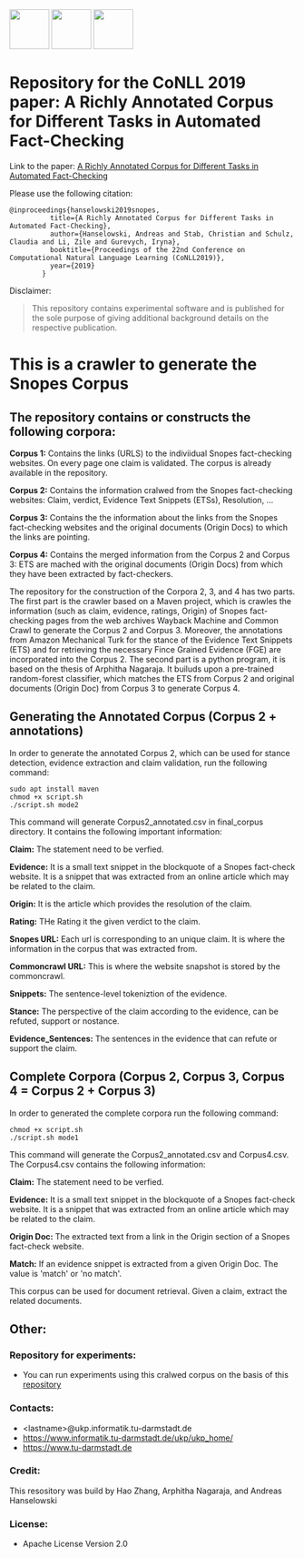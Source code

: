 <img src="https://user-images.githubusercontent.com/29311022/27184688-27629126-51e3-11e7-9a23-276628da2430.png" height=70px/>
<img src="https://user-images.githubusercontent.com/29311022/27278631-2e19f99e-54e2-11e7-919c-f89ae0c90648.png" height=70px/>
<img src="https://user-images.githubusercontent.com/29311022/27184769-65c6583a-51e3-11e7-90e0-12a4bdf292e2.png" height=70px/>

# Repository for the CoNLL 2019 paper: A Richly Annotated Corpus for Different Tasks in Automated Fact-Checking



Link to the paper: [A Richly Annotated Corpus for Different Tasks in Automated Fact-Checking](https://arxiv.org/...)

Please use the following citation:
```
@inproceedings{hanselowski2019snopes,
          title={A Richly Annotated Corpus for Different Tasks in Automated Fact-Checking},
          author={Hanselowski, Andreas and Stab, Christian and Schulz, Claudia and Li, Zile and Gurevych, Iryna},
          booktitle={Proceedings of the 22nd Conference on Computational Natural Language Learning (CoNLL2019)},
          year={2019}
        }
```


Disclaimer:
> This repository contains experimental software and is published for the sole purpose of giving additional background details on the respective publication.





# This is a crawler to generate the Snopes Corpus

## The repository contains or constructs the following corpora:


**Corpus 1:** Contains the links (URLS) to the indiviidual Snopes fact-checking websites. On every page one claim is validated. The corpus is already available in the repository. 

**Corpus 2:** Contains the information cralwed from the Snopes fact-checking websites: Claim, verdict, Evidence Text Snippets (ETSs), Resolution, ...

**Corpus 3:** Contains the the information about the links from the Snopes fact-checking websites and the original documents (Origin Docs) to which the links are pointing. 

**Corpus 4:** Contains the merged information from the Corpus 2 and Corpus 3: ETS are mached with the original documents (Origin Docs) from which they have been extracted by fact-checkers.


The repository for the construction of the Corpora 2, 3, and 4 has two parts.
The first part is the crawler based on a Maven project, which is crawles the information (such as claim, evidence, ratings, Origin) of Snopes fact-checking pages 
from the web archives Wayback Machine and Common Crawl to generate the Corpus 2 and Corpus 3.
Moreover, the annotations from Amazon Mechanical Turk for the stance of the Evidence Text Snippets (ETS) and for retrieving the necessary Fince Grained Evidence (FGE) 
are incorporated into the Corpus 2. 
The second part is a python program, it is based on the thesis of Arphitha Nagaraja.
It builuds upon a pre-trained random-forest classifier, 
which matches the ETS from Corpus 2 and original documents (Origin Doc) from Corpus 3 to generate Corpus 4. 


## Generating the Annotated Corpus (Corpus 2 + annotations)

In order to generate the annotated Corpus 2, which can be used for stance detection, evidence extraction and claim validation, run the following command:
	
	sudo apt install maven
	chmod +x script.sh
	./script.sh mode2

This command will generate Corpus2_annotated.csv in final_corpus directory. It contains the following important information:

**Claim:** The statement need to be verfied.

**Evidence:** It is a small text snippet in the blockquote of a Snopes fact-check website. It is a snippet that was extracted from an online article which may be related to the claim.

**Origin:** It is the article which provides the resolution of the claim.

**Rating:** THe Rating it the given verdict to the claim.

**Snopes URL:** Each url is corresponding to an unique claim. It is where the information in the corpus that was extracted from.

**Commoncrawl URL:** This is where the website snapshot is stored by the commoncrawl.

**Snippets:** The sentence-level tokeniztion of the evidence.

**Stance:** The perspective of the claim according to the evidence, can be refuted, support or nostance.

**Evidence_Sentences:** The sentences in the evidence that can refute or support the claim.




## Complete Corpora (Corpus 2, Corpus 3, Corpus 4 = Corpus 2 + Corpus 3)

In order to generated the complete corpora run the following command:
	
	chmod +x script.sh
	./script.sh mode1

This command will generate the Corpus2_annotated.csv and Corpus4.csv. The Corpus4.csv contains the following information:

**Claim:** The statement need to be verfied.

**Evidence:** It is a small text snippet in the blockquote of a Snopes fact-check website. It is a snippet that was extracted from an online article which may be related to the claim.

**Origin Doc:** The extracted text from a link in the Origin section of a Snopes fact-check website.

**Match:** If an evidence snippet is extracted from a given Origin Doc. The value is 'match' or 'no match'.

This corpus can be used for document retrieval. Given a claim, extract the related documents. 

## Other:

### Repository for experiments:
  * You can run experiments using this cralwed corpus on the basis of this [repository](https://github.com/UKPLab/conll2019-snopes-experiments)

### Contacts:
  * \<lastname\>@ukp.informatik.tu-darmstadt.de
  * https://www.informatik.tu-darmstadt.de/ukp/ukp_home/
  * https://www.tu-darmstadt.de    
  


### Credit: 

This resository was build by Hao Zhang, Arphitha Nagaraja, and Andreas Hanselowski 


### License:
  * Apache License Version 2.0
 
